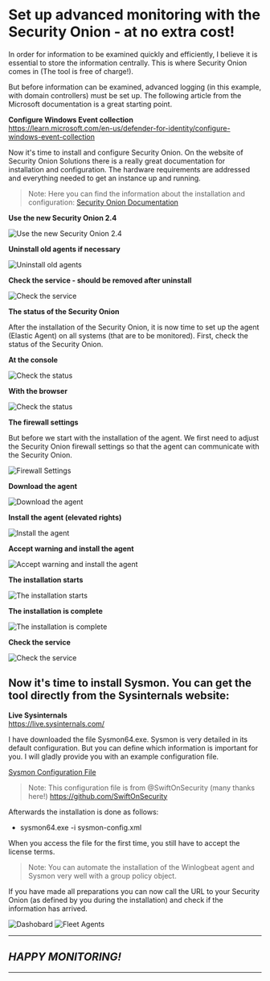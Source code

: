 # Set up advanced monitoring with the Security Onion - at no extra cost!
In order for information to be examined quickly and efficiently, I believe it is essential to store the information centrally. This is where Security Onion comes in (The tool is free of charge!).

But before information can be examined, advanced logging (in this example, with domain controllers) must be set up. The following article from the Microsoft documentation is a great starting point.

**Configure Windows Event collection**  
https://learn.microsoft.com/en-us/defender-for-identity/configure-windows-event-collection

Now it's time to install and configure Security Onion. On the website of Security Onion Solutions there is a really great documentation for installation and configuration. The hardware requirements are addressed and everything needed to get an instance up and running.

> Note: Here you can find the information about the installation and configuration: [Security Onion Documentation](https://docs.securityonion.net/en/2.4/)

**Use the new Security Onion 2.4**  

<img src="/Advanced_monitoring/Security_Onion_2.4/Images/so_4.png" alt="Use the new Security Onion 2.4">

**Uninstall old agents if necessary**  

<img src="/Advanced_monitoring/Security_Onion_2.4/Images/so_2.png" alt="Uninstall old agents">

**Check the service - should be removed after uninstall**  

<img src="/Advanced_monitoring/Security_Onion_2.4/Images/so_3.png" alt="Check the service">

**The status of the Security Onion**  

After the installation of the Security Onion, it is now time to set up the agent (Elastic Agent) on all systems (that are to be monitored). First, check the status of the Security Onion.

**At the console**  

<img src="/Advanced_monitoring/Security_Onion_2.4/Images/so_1.png" alt="Check the status">

**With the browser**  

<img src="/Advanced_monitoring/Security_Onion_2.4/Images/so_5.png" alt="Check the status">

**The firewall settings**  

But before we start with the installation of the agent. We first need to adjust the Security Onion firewall settings so that the agent can communicate with the Security Onion.

<img src="/Advanced_monitoring/Security_Onion_2.4/Images/so_6.png" alt="Firewall Settings">

**Download the agent**

<img src="/Advanced_monitoring/Security_Onion_2.4/Images/so_7.png" alt="Download the agent">

**Install the agent (elevated rights)**  

<img src="/Advanced_monitoring/Security_Onion_2.4/Images/so_8.png" alt="Install the agent">

**Accept warning and install the agent**

<img src="/Advanced_monitoring/Security_Onion_2.4/Images/so_9.png" alt="Accept warning and install the agent">

**The installation starts**  

<img src="/Advanced_monitoring/Security_Onion_2.4/Images/so_10.png" alt="The installation starts">

**The installation is complete**

<img src="/Advanced_monitoring/Security_Onion_2.4/Images/so_11.png" alt="The installation is complete">

**Check the service**

<img src="/Advanced_monitoring/Security_Onion_2.4/Images/so_11a.png" alt="Check the service">

## Now it's time to install Sysmon. You can get the tool directly from the Sysinternals website:  

**Live Sysinternals**  
https://live.sysinternals.com/

I have downloaded the file Sysmon64.exe. Sysmon is very detailed in its default configuration. But you can define which information is important for you. I will gladly provide you with an example configuration file. 

[Sysmon Configuration File](/Advanced_monitoring/Security_Onion_2.3/sysmon-config.xml)

> Note: This configuration file is from @SwiftOnSecurity (many thanks here!) https://github.com/SwiftOnSecurity

Afterwards the installation is done as follows:  
- sysmon64.exe -i sysmon-config.xml

When you access the file for the first time, you still have to accept the license terms.

> Note: You can automate the installation of the Winlogbeat agent and Sysmon very well with a group policy object.

If you have made all preparations you can now call the URL to your Security Onion (as defined by you during the installation) and check if the information has arrived.

<img src="/Advanced_monitoring/Security_Onion_2.4/Images/so_12.png" alt="Dashobard">

<img src="/Advanced_monitoring/Security_Onion_2.4/Images/so_13.png" alt="Fleet Agents">

---
## *HAPPY MONITORING!*
---